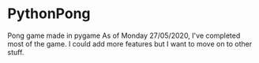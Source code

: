 # PythonPong
Pong game made in pygame
As of Monday 27/05/2020, I've completed most of the game. 
I could add more features but I want to move on to other stuff.
